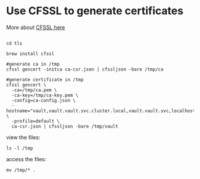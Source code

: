 # Use CFSSL to generate certificates

More about [CFSSL here]("https://github.com/cloudflare/cfssl")

```

cd tls

brew install cfssl

#generate ca in /tmp
cfssl gencert -initca ca-csr.json | cfssljson -bare /tmp/ca

#generate certificate in /tmp
cfssl gencert \
  -ca=/tmp/ca.pem \
  -ca-key=/tmp/ca-key.pem \
  -config=ca-config.json \
  -hostname="vault,vault.vault.svc.cluster.local,vault.vault.svc,localhost,127.0.0.1" \
  -profile=default \
  ca-csr.json | cfssljson -bare /tmp/vault
```

view the files:

```
ls -l /tmp
```

access the files:

```
mv /tmp/* .
```